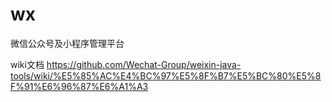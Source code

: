 # wx
微信公众号及小程序管理平台

wiki文档
https://github.com/Wechat-Group/weixin-java-tools/wiki/%E5%85%AC%E4%BC%97%E5%8F%B7%E5%BC%80%E5%8F%91%E6%96%87%E6%A1%A3

